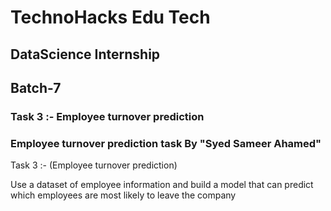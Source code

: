 # TechnoHacks Edu Tech
## DataScience Internship   
## Batch-7
### Task 3 :- Employee turnover prediction

### Employee turnover prediction task By "Syed Sameer Ahamed"

Task 3 :- (Employee turnover prediction)

Use a dataset of employee information and
build a model that can predict which
employees are most likely to leave the
company
